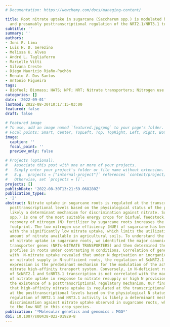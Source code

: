 ```yaml
---
# Documentation: https://wowchemy.com/docs/managing-content/

title: Root nitrate uptake in sugarcane (Saccharum spp.) is modulated by transcriptional
  and presumably posttranscriptional regulation of the NRT2.1/NRT3.1 transport system.
subtitle: ''
summary: ''
authors:
- Joni E. Lima
- Luis H. D. Serezino
- Melissa K. Alves
- André L. Tagliaferro
- Marielle Vitti
- Silvana Creste
- Diego Mauricio Riaño-Pachón
- Renato V. Dos Santos
- Antonio Figueira
tags:
- Biofuel; Biomass; HATS; NPF; NRT; Nitrate transporters; Nitrogen use efficiency
categories: []
date: '2022-09-01'
lastmod: 2022-08-30T10:17:15-03:00
featured: false
draft: false

# Featured image
# To use, add an image named `featured.jpg/png` to your page's folder.
# Focal points: Smart, Center, TopLeft, Top, TopRight, Left, Right, BottomLeft, Bottom, BottomRight.
image:
  caption: ''
  focal_point: ''
  preview_only: false

# Projects (optional).
#   Associate this post with one or more of your projects.
#   Simply enter your project's folder or file name without extension.
#   E.g. `projects = ["internal-project"]` references `content/project/deep-learning/index.md`.
#   Otherwise, set `projects = []`.
projects: []
publishDate: '2022-08-30T13:21:59.068280Z'
publication_types:
- '2'
abstract: Nitrate uptake in sugarcane roots is regulated at the transcriptional and
  posttranscriptional levels based on the physiological status of the plant and is
  likely a determinant mechanism for discrimination against nitrate. Sugarcane (Saccharum
  spp.) is one of the most suitable energy crops for biofuel feedstock, but the reduced
  recovery of nitrogen (N) fertilizer by sugarcane roots increases the crop carbon
  footprint. The low nitrogen use efficiency (NUE) of sugarcane has been associated
  with the significantly low nitrate uptake, which limits the utilization of the large
  amount of nitrate available in agricultural soils. To understand the regulation
  of nitrate uptake in sugarcane roots, we identified the major canonical nitrate
  transporter genes (NRTs-NITRATE TRANSPORTERS) and then determined their expression
  profiles in roots under contrasting N conditions. Correlation of gene expression
  with  N-nitrate uptake revealed that under N deprivation or inorganic N (ammonium
  or nitrate) supply in N-sufficient roots, the regulation of ScNRT2.1 and ScNRT3.1
  expression is the predominant mechanism for the modulation of the activity of the
  nitrate high-affinity transport system. Conversely, in N-deficient roots, the induction
  of ScNRT2.1 and ScNRT3.1 transcription is not correlated with the marked repression
  of nitrate uptake in response to nitrate resupply or high N provision, which suggested
  the existence of a posttranscriptional regulatory mechanism. Our findings suggested
  that high-affinity nitrate uptake is regulated at the transcriptional and presumably
  at the posttranscriptional levels based on the physiological N status and that the
  regulation of NRT2.1 and NRT3.1 activity is likely a determinant mechanism for the
  discrimination against nitrate uptake observed in sugarcane roots, which contributes
  to the low NUE in this crop species.
publication: '*Molecular genetics and genomics : MGG*'
doi: 10.1007/s00438-022-01929-8
---
```

